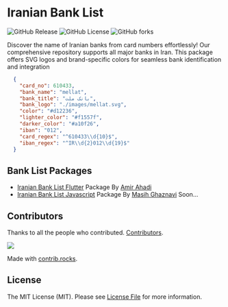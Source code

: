 # Iranian Bank List

![GitHub Release](https://img.shields.io/github/v/release/masihgh/iranian-bank-list) ![GitHub License](https://img.shields.io/github/license/masihgh/iranian-bank-list) ![GitHub forks](https://img.shields.io/github/forks/masihgh/iranian-bank-list)

Discover the name of Iranian banks from card numbers effortlessly! Our comprehensive repository supports all major banks in Iran. This package offers SVG logos and brand-specific colors for seamless bank identification and integration

```json
  {
    "card_no": 610433,
    "bank_name": "mellat",
    "bank_title": "بانک ملت",
    "bank_logo": "./images/mellat.svg",
    "color": "#d12236",
    "lighter_color": "#f1557f",
    "darker_color": "#a10f26",
    "iban": "012",
    "card_regex": "^610433\\d{10}$",
    "iban_regex": "^IR\\d{2}012\\d{19}$"
  }
```

## Bank List Packages
- [Iranian Bank List Flutter](https://github.com/amirahadi/iranian_bank_list_flutter) Package By [Amir Ahadi](https://github.com/amirahadi)
- [Iranian Bank List Javascript](https://github.com/masihgh/iranian-bank-list-js) Package By [Masih Ghaznavi](https://github.com/masihgh)
Soon...


## Contributors

Thanks to all the people who contributed. [Contributors](https://github.com/masihgh/iranian-bank-list/graphs/contributors).

<a href="https://github.com/masihgh/iranian-bank-list/graphs/contributors">
  <img src="https://contrib.rocks/image?repo=masihgh/iranian-bank-list" />
</a>
<br/>

Made with [contrib.rocks](https://contrib.rocks).

## License

The MIT License (MIT). Please see [License File](https://github.com/masihgh/iranian-bank-list/blob/1.x/LICENSE) for more information.

